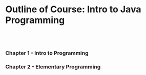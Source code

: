 <h1>Outline of Course: Intro to Java Programming</h1><br> </br>
 <h3>Chapter 1 - Intro to Programming</h3> 
 <h3>Chapter 2 - Elementary Programming</h3> 
